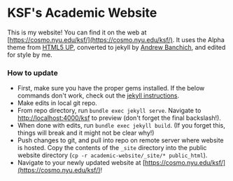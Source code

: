 # KSF's Academic Website

This is my website! 
You can find it on the web at [https://cosmo.nyu.edu/ksf/](https://cosmo.nyu.edu/ksf/).
It uses the Alpha theme from [HTML5 UP](https://html5up.net/), converted to jekyll by [Andrew Banchich](https://github.com/andrewbanchich/alpha-jekyll-theme), and edited for style by me.


### How to update

- First, make sure you have the proper gems installed. If the below commands don't work, check out the [jekyll instructions](https://jekyllrb.com/docs/).
- Make edits in local git repo.
- From repo directory, run `bundle exec jekyll serve`. Navigate to [http://localhost:4000/ksf](http://localhost:4000/ksf/) to preview (don't forget the final backslash!).
- When done with edits, run `bundle exec jekyll build`. (If you forget this, things will break and it might not be clear why!)
- Push changes to git, and pull into repo on remote server where website is hosted. Copy the contents of the `_site` directory into the public website directory (`cp -r academic-website/_site/* public_html`).  
- Navigate to your newly updated website at [https://cosmo.nyu.edu/ksf/](https://cosmo.nyu.edu/ksf/)!
